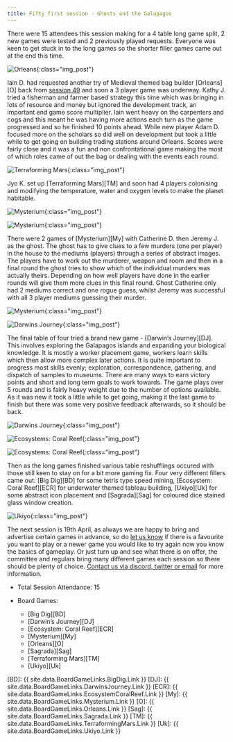 ```yaml
---
title: Fifty first session - Ghosts and the Galapagos
---
```


There were 15 attendees this session making for a 4 table long game split, 2 new games were tested and 2 previously played requests. Everyone was keen to get stuck in to the long games so the shorter filler games came out at the end this time.

![Orleans](/images/posts/2023_04_05/Orleans01.jpg "Orleans"){:class="img_post"}

Iain D. had requested another try of Medieval themed bag builder [Orleans][O] back from [session 49][49] and soon a 3 player game was underway. Kathy J. tried a fisherman and farmer based strategy this time which was bringing in lots of resource and money but ignored the development track, an important end game score multiplier. Iain went heavy on the carpenters and cogs and this meant he was having more actions each turn as the game progressed and so he finished 10 points ahead. While new player Adam D. focused more on the scholars so did well on development but took a little while to get going on building trading stations around Orleans. Scores were fairly close and it was a fun and non confrontational game making the most of which roles came of out the bag or dealing with the events each round. 

![Terraforming Mars](/images/posts/2023_04_05/TerraformingMars01.jpg "Terraforming Mars"){:class="img_post"}

Jyo K. set up [Terraforming Mars][TM] and soon had 4 players colonising and modifying the temperature, water and oxygen levels to make the planet habitable.

![Mysterium](/images/posts/2023_04_05/Mysterium01.jpg "Mysterium"){:class="img_post"}

![Mysterium](/images/posts/2023_04_05/Mysterium02.jpg "Mysterium"){:class="img_post"}

There were 2 games of [Mysterium][My] with Catherine D. then Jeremy J. as the ghost. The ghost has to give clues to a few murders (one per player) in the house to the mediums (players) through a series of abstract images. The players have to work out the murderer, weapon and room and then in a final round the ghost tries to show which of the individual murders was actually theirs. Depending on how well players have done in the earlier rounds will give them more clues in this final round. Ghost Catherine only had 2 mediums correct and one rogue guess, whilst Jeremy was successful with all 3 player mediums guessing their murder.

![Mysterium](/images/posts/2023_04_05/Mysterium03.jpg "Mysterium"){:class="img_post"}

![Darwins Journey](/images/posts/2023_04_05/DarwinsJourney01.jpg "Darwins Journey"){:class="img_post"}

The final table of four tried a brand new game - [Darwin’s Journey][DJ]. This involves exploring the Galapagos islands and expanding your biological knowledge. It is mostly a worker placement game, workers learn skills which then allow more complex later actions. It is quite important to progress most skills evenly; exploration, correspondence, gathering, and dispatch of samples to museums. There are many ways to earn victory points and short and long term goals to work towards. The game plays over 5 rounds and is fairly heavy weight due to the number of options available. As it was new it took a little while to get going, making it the last game to finish but there was some very positive feedback afterwards, so it should be back.

![Darwins Journey](/images/posts/2023_04_05/DarwinsJourney02.jpg "Darwins Journey"){:class="img_post"}

![Ecosystems: Coral Reef](/images/posts/2023_04_05/EcosystemsCR01.jpg "Ecosystems: Coral Reef"){:class="img_post"}

![Ecosystems: Coral Reef](/images/posts/2023_04_05/EcosystemsCR02.jpg "Ecosystems: Coral Reef"){:class="img_post"}

Then as the long games finished various table reshufflings occured with those still keen to stay on for a bit more gaming fix. Four very different fillers came out: [Big Dig][BD] for some tetris type speed mining, [Ecosystem: Coral Reef][ECR] for underwater themed tableau building, [Ukiyo][Uk] for some abstract icon placement and [Sagrada][Sag] for coloured dice stained glass window creation.

![Ukiyo](/images/posts/2023_04_05/Ukiyo01.jpg "Ukiyo"){:class="img_post"}

The next session is 19th April, as always we are happy to bring and advertise certain games in advance, so do [let us know][Contact] if there is a favourite you want to play or a newer game you would like to try again now you know the basics of gameplay. Or just turn up and see what there is on offer, the committee and regulars bring many different games each session so there should be plenty of choice. [Contact us via discord, twitter or email][Contact] for more information.

* Total Session Attendance: 15
* Board Games:

	 * [Big Dig][BD]
	 * [Darwin’s Journey][DJ]
	 * [Ecosystem: Coral Reef][ECR]
	 * [Mysterium][My]
	 * [Orleans][O]
	 * [Sagrada][Sag]
	 * [Terraforming Mars][TM]
	 * [Ukiyo][Uk]

 
[BD]: {{ site.data.BoardGameLinks.BigDig.Link }}
[DJ]: {{ site.data.BoardGameLinks.DarwinsJourney.Link }}
[ECR]: {{ site.data.BoardGameLinks.EcosystemCoralReef.Link }}
[My]: {{ site.data.BoardGameLinks.Mysterium.Link }}
[O]: {{ site.data.BoardGameLinks.Orleans.Link }}
[Sag]: {{ site.data.BoardGameLinks.Sagrada.Link }}
[TM]: {{ site.data.BoardGameLinks.TerraformingMars.Link }}
[Uk]: {{ site.data.BoardGameLinks.Ukiyo.Link }}


[49]: /2023/03/08/fortyninth-session.html


[Contact]: /Contact.html
